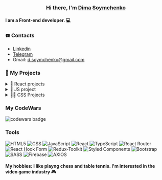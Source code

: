 <h3 align="center">Hi there, I'm <a href="https://soymchenko.netlify.app/index.html" target="_blank">Dima Soymchenko</a>

#### I am a Front-end developer. 💻

<!-- <hr/> -->

### ☎️ Contacts

- [Linkedin](https://www.linkedin.com/in/dima-soymchenko/)
- [Telegram](https://t.me/dimasem4)
- Gmail: d.soymchenko@gmail.com

<!-- <hr/> -->

### 💼 My Projects

<details><summary>🚀 React projects</summary>

- [Space blog App](https://github.com/DmitriySoym/React-blog-app)
- [Budget control app](https://github.com/DmitriySoym/react-budget-app)
- [Tip calculator](https://github.com/DmitriySoym/react-tips-calculator)
- [Country list](https://github.com/DmitriySoym/react-country-list)

</details>

<details><summary>🔑 JS project</summary>

- [Gem-puzzle](https://github.com/DmitriySoym/gem-puzzle)
- [TodoList](https://github.com/DmitriySoym/todo-app)

</details>

<details><summary>🔵🔴 CSS Projects</summary>

- [Online-zoo](https://github.com/DmitriySoym/oline-zoo)
- [Bicycle shop](https://github.com/DmitriySoym/velo-grid)

</details>

### My CodeWars

![codewars badge](https://www.codewars.com/users/Dmitriy%20%20Soymchenko/badges/small)

### Tools

![HTML5](https://img.shields.io/badge/-HTML-090909?style=for-the-badge&logo=HTML5&logoColor=orange)
![CSS](https://img.shields.io/badge/-CSS-090909?style=for-the-badge&logo=CSS3&logoColor=blue)
![JavaScript](https://img.shields.io/badge/-JavaScript-090909?style=for-the-badge&logo=JavaScript&logoColor=E9D54D)
![React](https://img.shields.io/badge/-React-090909?style=for-the-badge&logo=React&logoColor=2320232a)
![TypeScript](https://img.shields.io/badge/-TypeScript-090909?style=for-the-badge&logo=TypeScript&logoColor=blue)
![React Router](https://img.shields.io/badge/-React_Router-090909?style=for-the-badge&logo=react-router&logoColor=CA4245)
![React Hook Form](https://img.shields.io/badge/-React_Hook_Form-090909?style=for-the-badge&logo=reacthookform&logoColor=23EC5990)
![Redux-Toolkit](https://img.shields.io/badge/-redux-090909?style=for-the-badge&logo=redux&logoColor=%23593d88)
![Styled Components](https://img.shields.io/badge/-styled--components-090909?style=for-the-badge&logo=styled-components&logoColor=DB7093)
![Bootstrap](https://img.shields.io/badge/-bootstrap-090909?style=for-the-badge&logo=bootstrap&logoColor=23563D7C)
![SASS](https://img.shields.io/badge/-SASS-090909?style=for-the-badge&logo=SASS&logoColor=hotpink)
![Firebase](https://img.shields.io/badge/-firebase-090909?style=for-the-badge&logo=firebase)
![AXIOS](https://img.shields.io/badge/-AXIOS-090909?style=for-the-badge&logo=AXIOS)
  
  #### My hobbies: I like playng chess and table tennis. I'm interested in the video game industry 🎮
